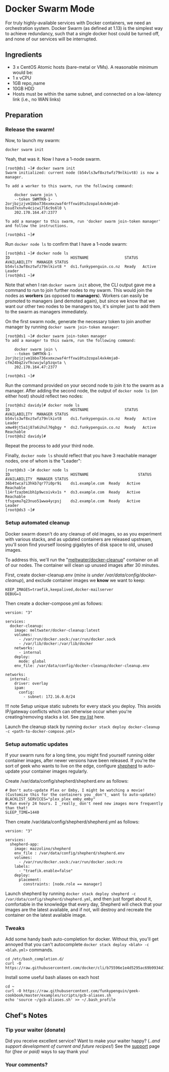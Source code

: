 # Docker Swarm Mode

For truly highly-available services with Docker containers, we need an orchestration system. Docker Swarm (as defined at 1.13) is the simplest way to achieve redundancy, such that a single docker host could be turned off, and none of our services will be interrupted.

## Ingredients

* 3 x CentOS Atomic hosts (bare-metal or VMs). A reasonable minimum would be:
* 1 x vCPU
* 1GB repo_name
* 10GB HDD
* Hosts must be within the same subnet, and connected on a low-latency link (i.e., no WAN links)

## Preparation

### Release the swarm!

Now, to launch my swarm:

```docker swarm init```

Yeah, that was it. Now I have a 1-node swarm.

```
[root@ds1 ~]# docker swarm init
Swarm initialized: current node (b54vls3wf8xztwfz79nlkivt8) is now a manager.

To add a worker to this swarm, run the following command:

    docker swarm join \
    --token SWMTKN-1-2orjbzjzjvm1bbo736xxmxzwaf4rffxwi0tu3zopal4xk4mja0-bsud7xnvhv4cicwi7l6c9s6l0 \
    202.170.164.47:2377

To add a manager to this swarm, run 'docker swarm join-token manager' and follow the instructions.

[root@ds1 ~]#
```

Run ```docker node ls``` to confirm that I have a 1-node swarm:

```
[root@ds1 ~]# docker node ls
ID                           HOSTNAME                STATUS  AVAILABILITY  MANAGER STATUS
b54vls3wf8xztwfz79nlkivt8 *  ds1.funkypenguin.co.nz  Ready   Active        Leader
[root@ds1 ~]#
```

Note that when I ran ```docker swarm init``` above, the CLI output gave me a command to run to join further nodes to my swarm. This would join the nodes as __workers__ (as opposed to __managers__). Workers can easily be promoted to managers (and demoted again), but since we know that we want our other two nodes to be managers too, it's simpler just to add them to the swarm as managers immediately.

On the first swarm node, generate the necessary token to join another manager by running ```docker swarm join-token manager```:

```
[root@ds1 ~]# docker swarm join-token manager
To add a manager to this swarm, run the following command:

    docker swarm join \
    --token SWMTKN-1-2orjbzjzjvm1bbo736xxmxzwaf4rffxwi0tu3zopal4xk4mja0-cfm24bq2zvfkcwujwlp5zqxta \
    202.170.164.47:2377

[root@ds1 ~]#
```

Run the command provided on your second node to join it to the swarm as a manager. After adding the second node, the output of ```docker node ls``` (on either host) should reflect two nodes:


```
[root@ds2 davidy]# docker node ls
ID                           HOSTNAME                STATUS  AVAILABILITY  MANAGER STATUS
b54vls3wf8xztwfz79nlkivt8    ds1.funkypenguin.co.nz  Ready   Active        Leader
xmw49jt5a1j87a6ihul76gbgy *  ds2.funkypenguin.co.nz  Ready   Active        Reachable
[root@ds2 davidy]#
```

Repeat the process to add your third node.

Finally, ```docker node ls``` should reflect that you have 3 reachable manager nodes, one of whom is the "Leader":

```
[root@ds3 ~]# docker node ls
ID                           HOSTNAME                      STATUS  AVAILABILITY  MANAGER STATUS
36b4twca7i3hkb7qr77i0pr9i    ds1.example.com  Ready   Active        Reachable
l14rfzazbmibh1p9wcoivkv1s *  ds3.example.com  Ready   Active        Reachable
tfsgxmu7q23nuo51wwa4ycpsj    ds2.example.com  Ready   Active        Leader
[root@ds3 ~]#
```

### Setup automated cleanup

Docker swarm doesn't do any cleanup of old images, so as you experiment with various stacks, and as updated containers are released upstream, you'll soon find yourself loosing gigabytes of disk space to old, unused images.

To address this, we'll run the "[meltwater/docker-cleanup](https://github.com/meltwater/docker-cleanup)" container on all of our nodes. The container will clean up unused images after 30 minutes.

First, create docker-cleanup.env (_mine is under /var/data/config/docker-cleanup_), and exclude container images we **know** we want to keep:

```
KEEP_IMAGES=traefik,keepalived,docker-mailserver
DEBUG=1
```

Then create a docker-compose.yml as follows:

```
version: "3"

services:
  docker-cleanup:
    image: meltwater/docker-cleanup:latest
    volumes:
      - /var/run/docker.sock:/var/run/docker.sock
      - /var/lib/docker:/var/lib/docker
    networks:
      - internal
    deploy:
      mode: global
    env_file: /var/data/config/docker-cleanup/docker-cleanup.env

networks:
  internal:
    driver: overlay
    ipam:
      config:
        - subnet: 172.16.0.0/24
```

!!! note
    Setup unique static subnets for every stack you deploy. This avoids IP/gateway conflicts which can otherwise occur when you're creating/removing stacks a lot. See [my list](/reference/networks/) here.

Launch the cleanup stack by running ```docker stack deploy docker-cleanup -c <path-to-docker-compose.yml>```

### Setup automatic updates

If your swarm runs for a long time, you might find yourself running older container images, after newer versions have been released. If you're the sort of geek who wants to live on the edge, configure [shepherd](https://github.com/djmaze/shepherd) to auto-update your container images regularly.

Create /var/data/config/shepherd/shepherd.env as follows:

```
# Don't auto-update Plex or Emby, I might be watching a movie! (Customize this for the containers you _don't_ want to auto-update)
BLACKLIST_SERVICES="plex_plex emby_emby"
# Run every 24 hours. I _really_ don't need new images more frequently than that!
SLEEP_TIME=1440
```

Then create /var/data/config/shepherd/shepherd.yml as follows:

```
version: "3"

services:
  shepherd-app:
    image: mazzolino/shepherd
    env_file : /var/data/config/shepherd/shepherd.env
    volumes:
      - /var/run/docker.sock:/var/run/docker.sock:ro
    labels:
      - "traefik.enable=false"
    deploy:
      placement:
        constraints: [node.role == manager]
```

Launch shepherd by running ```docker stack deploy shepherd -c /var/data/config/shepherd/shepherd.yml```, and then just forget about it, comfortable in the knowledge that every day, Shepherd will check that your images are the latest available, and if not, will destroy and recreate the container on the latest available image.


### Tweaks

Add some handy bash auto-completion for docker. Without this, you'll get annoyed that you can't autocomplete ```docker stack deploy <blah> -c <blah.yml>``` commands.

```
cd /etc/bash_completion.d/
curl -O https://raw.githubusercontent.com/docker/cli/b75596e1e4d5295ac69b9934d1bd8aff691a0de8/contrib/completion/bash/docker
```

Install some useful bash aliases on each host
```
cd ~
curl -O https://raw.githubusercontent.com/funkypenguin/geek-cookbook/master/examples/scripts/gcb-aliases.sh
echo 'source ~/gcb-aliases.sh' >> ~/.bash_profile
```

## Chef's Notes

### Tip your waiter (donate) 

Did you receive excellent service? Want to make your waiter happy? (_..and support development of current and future recipes!_) See the [support](/support/) page for (_free or paid)_ ways to say thank you! 

### Your comments? 
